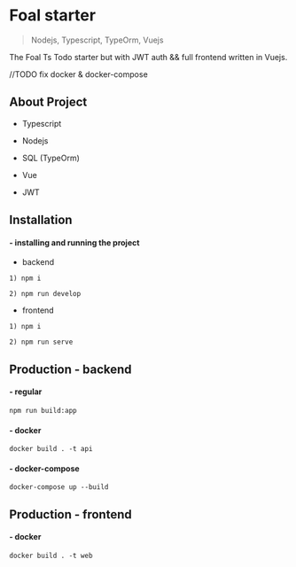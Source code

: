 # Foal starter

> Nodejs, Typescript, TypeOrm, Vuejs

The Foal Ts Todo starter but with JWT auth && full frontend written in Vuejs.

//TODO fix docker & docker-compose

## About Project

- Typescript

- Nodejs

- SQL (TypeOrm)

- Vue

- JWT

## Installation

#### - installing and running the project

- backend

```
1) npm i

2) npm run develop

```

- frontend

```
1) npm i

2) npm run serve

```

## Production - backend

#### - regular

```
npm run build:app
```

#### - docker

```
docker build . -t api
```

#### - docker-compose

```
docker-compose up --build
```

## Production - frontend

#### - docker

```
docker build . -t web

```
